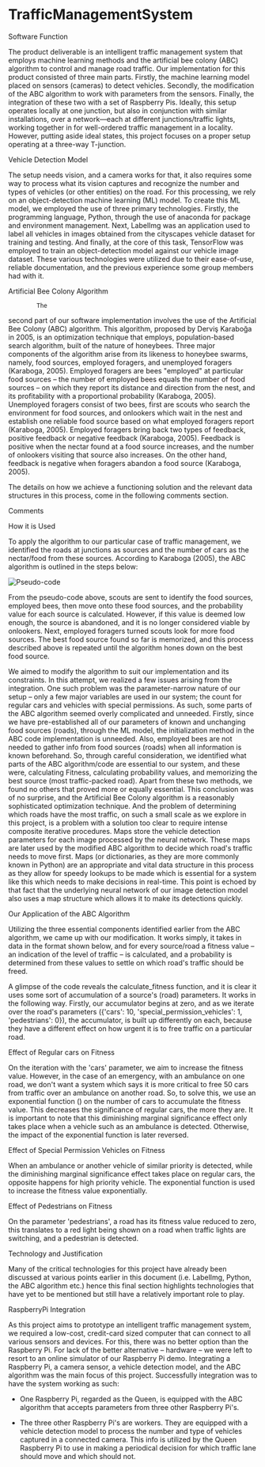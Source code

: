 # TrafficManagementSystem
Software Function

The product deliverable is an intelligent traffic management system that employs
machine learning methods and the artificial bee colony (ABC) algorithm to
control and manage road traffic. Our implementation for this product consisted
of three main parts. Firstly, the machine learning model placed on sensors
(cameras) to detect vehicles. Secondly, the modification of the ABC algorithm
to work with parameters from the sensors. Finally, the integration of these two
with a set of Raspberry Pis. Ideally, this setup operates locally at one
junction, but also in conjunction with similar installations, over a
network—each at different junctions/traffic lights, working together in for
well-ordered traffic management in a locality. However, putting aside ideal
states, this project focuses on a proper setup operating at a three-way
T-junction.



Vehicle Detection Model

The setup needs vision, and a camera works for that, it also requires some way to
process what its vision captures and recognize the number and types of vehicles
(or other entities) on the road. For this processing, we rely on an
object-detection machine learning (ML) model. To create this ML model, we
employed the use of three primary technologies. Firstly, the programming language,
Python, through the use of anaconda for package and environment management.
Next, LabelImg was an application used to label all vehicles in images obtained
from the cityscapes vehicle dataset for training and testing. And finally, at the core of
this task, TensorFlow was employed to train an object-detection model against
our vehicle image dataset. These various technologies were utilized due to
their ease-of-use, reliable documentation, and the previous experience some
group members had with it.



Artificial
Bee Colony Algorithm

            The
second part of our software implementation involves the use of the Artificial
Bee Colony (ABC) algorithm. This algorithm, proposed by Derviş Karaboğa
in 2005, is an optimization technique that employs, population-based search
algorithm, built of the nature of honeybees. Three major components of the
algorithm arise from its likeness to honeybee swarms, namely, food sources,
employed foragers, and unemployed foragers (Karaboga, 2005). Employed
foragers are bees "employed" at particular food sources – the
number of employed bees equals the number of food sources – on which they
report its distance and direction from the nest, and its profitability with a
proportional probability (Karaboga, 2005). Unemployed foragers consist
of two bees, first are scouts who search the environment for food
sources, and onlookers which wait in the nest and establish one reliable
food source based on what employed foragers report (Karaboga, 2005). Employed
foragers bring back two types of feedback, positive feedback or negative
feedback (Karaboga, 2005). Feedback is positive when the nectar found at a food
source increases, and the number of onlookers visiting that source also
increases. On the other hand, feedback is negative when foragers abandon a food
source (Karaboga, 2005). 



The details on how we achieve a functioning solution and the relevant data structures
in this process, come in the following comments section.



Comments

How it is Used

To apply the algorithm to our particular case of traffic management, we identified
the roads at junctions as sources and the number of cars as the nectar/food
from these sources. According to Karaboga (2005), the ABC algorithm is outlined
in the steps below:


![Pseudo-code](https://imgur.com/w8ngOov)


From the pseudo-code above, scouts are sent to identify the food sources, employed
bees, then move onto these food sources, and the probability value for each
source is calculated. However, if this value is deemed low enough, the source
is abandoned, and it is no longer considered viable by onlookers. Next,
employed foragers turned scouts look for more food sources. The best food
source found so far is memorized, and this process described above is repeated
until the algorithm hones down on the best food source.

We aimed to modify the algorithm to suit our implementation and its constraints.
In this attempt, we realized a few issues arising from the integration. One
such problem was the parameter-narrow nature of our setup – only a few major
variables are used in our system; the count for regular cars and vehicles with
special permissions. As such, some parts of the ABC algorithm seemed overly
complicated and unneeded. Firstly, since we have pre-established all of our
parameters of known and unchanging food sources (roads), through the ML model,
the initialization method in the ABC code implementation is unneeded. Also,
employed bees are not needed to gather info from food sources (roads) when all
information is known beforehand. So, through careful consideration, we
identified what parts of the ABC algorithm/code are essential to our system,
and these were, calculating Fitness, calculating probability values,
and memorizing the best source (most traffic-packed road). Apart from
these two methods, we found no others that proved more or equally essential. This
conclusion was of no surprise, and the Artificial Bee Colony algorithm is a reasonably
sophisticated optimization technique. And the problem of determining which
roads have the most traffic, on such a small scale as we explore in this
project, is a problem with a solution too clear to require intense composite
iterative procedures. Maps store the vehicle
detection parameters for each image processed by the neural network. These maps
are later used by the modified ABC algorithm to decide which road's traffic
needs to move first. Maps (or dictionaries, as they are more commonly known in Python)
are an appropriate and vital data structure in this process as they allow for speedy
lookups to be made which is essential for a system like this which needs to
make decisions in real-time. This point is echoed by that fact that the
underlying neural network of our image detection model also uses a map
structure which allows it to make its detections quickly.


Our Application of the ABC Algorithm

Utilizing the three essential components identified earlier from the ABC algorithm, we
came up with our modification. It works simply, it takes in data in the format
shown below, and for every source/road a fitness value – an indication of the
level of traffic – is calculated, and a probability is determined from these
values to settle on which road's traffic should be freed.

A glimpse of the code reveals the calculate_fitness
function, and it is clear it uses some sort of accumulation of a source's
(road) parameters. It works in the following way. Firstly, our accumulator
begins at zero, and as we iterate over the road's parameters ({'cars': 10, 'special_permission_vehicles': 1, 'pedestrians': 0}), the accumulator, is built up differently on each,
because they have a different effect on how urgent it is to free traffic on a
particular road.


Effect of Regular cars on Fitness

On the iteration with the 'cars' parameter, we aim to increase the fitness value.
However, in the case of an emergency, with an ambulance on one road, we don't
want a system which says it is more critical to free 50 cars from traffic over
an ambulance on another road. So, to solve this, we use an exponential function
() on the number of cars to accumulate the fitness
value. This decreases the significance of regular cars, the more they are. It
is important to note that this diminishing marginal significance effect
only takes place when a vehicle such as an ambulance is detected. Otherwise,
the impact of the exponential function is later reversed.


Effect of Special Permission Vehicles on Fitness

When an ambulance or another vehicle of similar priority is detected, while the diminishing
marginal significance effect takes place on regular cars, the opposite
happens for high priority vehicle. The exponential function  is used to increase
the fitness value exponentially.


Effect of Pedestrians on Fitness

On the parameter 'pedestrians', a road has its fitness
value reduced to zero, this translates to a red light being shown on a road
when traffic lights are switching, and a pedestrian is detected.


Technology and Justification

Many of the critical technologies for this project have already been discussed at various points
earlier in this document (i.e. LabelImg, Python, the ABC algorithm etc.) hence
this final section highlights technologies that have yet to be mentioned but
still have a relatively important role to play.


RaspberryPi Integration

As this project aims to prototype an intelligent traffic management system, we
required a low-cost, credit-card sized computer that can connect to all various
sensors and devices. For this, there was no better option than the Raspberry
Pi. For lack of the better alternative – hardware – we were left to resort to
an online simulator of our Raspberry Pi demo. Integrating a Raspberry Pi, a
camera sensor, a vehicle detection model, and the ABC algorithm was the main
focus of this project. Successfully integration was to have the system working
as such:

- One Raspberry Pi, regarded as the Queen, is equipped with the ABC algorithm that
accepts parameters from three other Raspberry Pi's.

- The three other Raspberry Pi's are workers. They are equipped with a vehicle detection model to
process the number and type of vehicles captured in a connected camera. This
info is utilized by the Queen Raspberry Pi to use in making a periodical
decision for which traffic lane should move and which should not.
